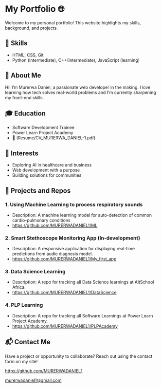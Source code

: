 # My Portfolio 🌐

Welcome to my personal portfolio! This website highlights my skills, background, and projects.
## 🔧 Skills
- HTML, CSS, Git
- Python (intermediate), C++(intermediate), JavaScript (learning)

## 👤 About Me
Hi! I’m Murerwa Daniel, a passionate web developer in the making. I love learning how tech solves real-world problems and I'm currently sharpening my front-end skills.

## 🎓 Education
- Software Development Trainee
- Power Learn Project Academy
- 📄 (Resume/CV_MURERWA_DANIEL-1.pdf)

## 🔭 Interests
- Exploring AI in healthcare and business
- Web development with a purpose
- Building solutions for communities

## 💼 Projects and Repos
### 1. Using Machine Learning to process respiratory sounds
 - Description: A machine learning model for auto-detection of common  cardio-pulmonary conditions
 - https://github.com/MURERWADANIEL1/ML
### 2. Smart Stethoscope Monitoring App (In-development)
- Description: A responsive application for displaying real-time predictions from audio diagnosis model.
- https://github.com/MURERWADANIEL1/My_first_app

### 3. Data Science Learning
- Description: A repo for tracking all Data Science learnings at AltSchool Africa.
- https://github.com/MURERWADANIEL1/DataScience

### 4. PLP Learning
- Description: A repo for tracking all Software Learnings at Power Learn Project Academy.
- https://github.com/MURERWADANIEL1/PLPAcademy

## 📬 Contact Me
Have a project or opportunity to collaborate? Reach out using the contact form on my site!

https://github.com/MURERWADANIEL1

murerwadaniel1@gmail.com

